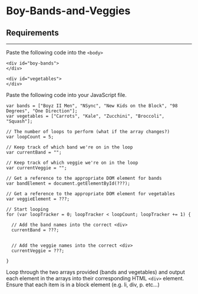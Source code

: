 # Boy-Bands-and-Veggies

## Requirements
---

Paste the following code into the ```<body>```

```
<div id="boy-bands">
</div>

<div id="vegetables">
</div>
```

Paste the following code into your JavaScript file.

```
var bands = ["Boyz II Men", "NSync", "New Kids on the Block", "98 Degrees", "One Direction"];
var vegetables = ["Carrots", "Kale", "Zucchini", "Broccoli", "Squash"];

// The number of loops to perform (what if the array changes?)
var loopCount = 5;

// Keep track of which band we're on in the loop
var currentBand = "";

// Keep track of which veggie we're on in the loop
var currentVeggie = "";

// Get a reference to the appropriate DOM element for bands
var bandElement = document.getElementById(???);

// Get a reference to the appropriate DOM element for vegetables
var veggieElement = ???;

// Start looping
for (var loopTracker = 0; loopTracker < loopCount; loopTracker += 1) {
  
  // Add the band names into the correct <div>
  currentBand = ???;

  
  // Add the veggie names into the correct <div>
  currentVeggie = ???;

}
```

Loop through the two arrays provided (bands and vegetables) and output each element in the arrays into their corresponding HTML ```<div>``` element. Ensure that each item is in a block element (e.g. li, div, p. etc...)
